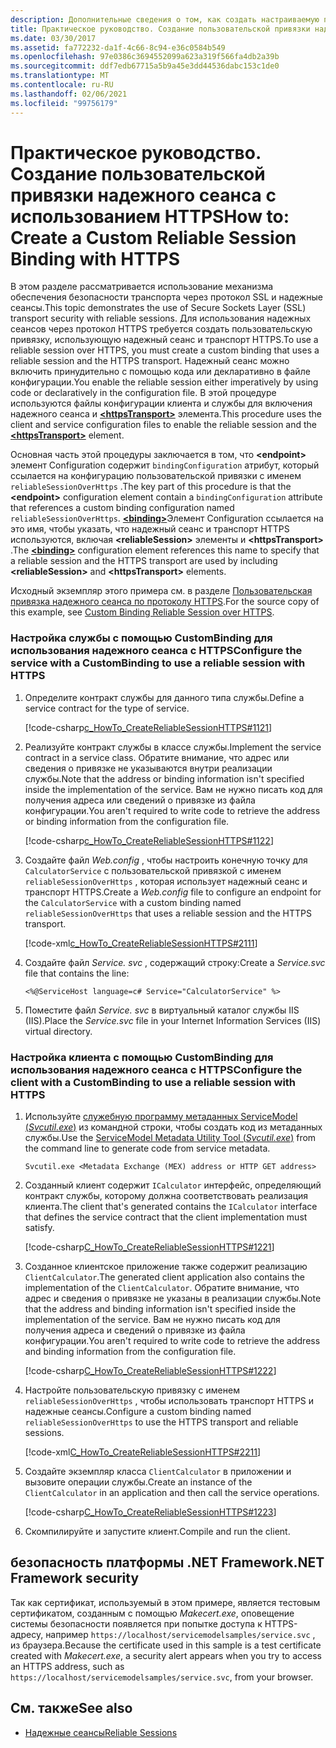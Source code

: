 ```yaml
---
description: Дополнительные сведения о том, как создать настраиваемую привязку надежного сеанса с помощью HTTPS.
title: Практическое руководство. Создание пользовательской привязки надежного сеанса с использованием HTTPS
ms.date: 03/30/2017
ms.assetid: fa772232-da1f-4c66-8c94-e36c0584b549
ms.openlocfilehash: 97e0386c3694552099a623a319f566fa4db2a39b
ms.sourcegitcommit: ddf7edb67715a5b9a45e3dd44536dabc153c1de0
ms.translationtype: MT
ms.contentlocale: ru-RU
ms.lasthandoff: 02/06/2021
ms.locfileid: "99756179"
---
```

# <a name="how-to-create-a-custom-reliable-session-binding-with-https"></a><span data-ttu-id="d6c9b-103">Практическое руководство. Создание пользовательской привязки надежного сеанса с использованием HTTPS</span><span class="sxs-lookup"><span data-stu-id="d6c9b-103">How to: Create a Custom Reliable Session Binding with HTTPS</span></span>

<span data-ttu-id="d6c9b-104">В этом разделе рассматривается использование механизма обеспечения безопасности транспорта через протокол SSL и надежные сеансы.</span><span class="sxs-lookup"><span data-stu-id="d6c9b-104">This topic demonstrates the use of Secure Sockets Layer (SSL) transport security with reliable sessions.</span></span> <span data-ttu-id="d6c9b-105">Для использования надежных сеансов через протокол HTTPS требуется создать пользовательскую привязку, использующую надежный сеанс и транспорт HTTPS.</span><span class="sxs-lookup"><span data-stu-id="d6c9b-105">To use a reliable session over HTTPS, you must create a custom binding that uses a reliable session and the HTTPS transport.</span></span> <span data-ttu-id="d6c9b-106">Надежный сеанс можно включить принудительно с помощью кода или декларативно в файле конфигурации.</span><span class="sxs-lookup"><span data-stu-id="d6c9b-106">You enable the reliable session either imperatively by using code or declaratively in the configuration file.</span></span> <span data-ttu-id="d6c9b-107">В этой процедуре используются файлы конфигурации клиента и службы для включения надежного сеанса и [**\<httpsTransport>**](../../configure-apps/file-schema/wcf/httpstransport.md) элемента.</span><span class="sxs-lookup"><span data-stu-id="d6c9b-107">This procedure uses the client and service configuration files to enable the reliable session and the [**\<httpsTransport>**](../../configure-apps/file-schema/wcf/httpstransport.md) element.</span></span>

<span data-ttu-id="d6c9b-108">Основная часть этой процедуры заключается в том, что **\<endpoint>** элемент Configuration содержит `bindingConfiguration` атрибут, который ссылается на конфигурацию пользовательской привязки с именем `reliableSessionOverHttps` .</span><span class="sxs-lookup"><span data-stu-id="d6c9b-108">The key part of this procedure is that the **\<endpoint>** configuration element contain a `bindingConfiguration` attribute that references a custom binding configuration named `reliableSessionOverHttps`.</span></span> <span data-ttu-id="d6c9b-109">[**\<binding>**](../../configure-apps/file-schema/wcf/bindings.md)Элемент Configuration ссылается на это имя, чтобы указать, что надежный сеанс и транспорт HTTPS используются, включая **\<reliableSession>** элементы и **\<httpsTransport>** .</span><span class="sxs-lookup"><span data-stu-id="d6c9b-109">The [**\<binding>**](../../configure-apps/file-schema/wcf/bindings.md) configuration element references this name to specify that a reliable session and the HTTPS transport are used by including **\<reliableSession>** and **\<httpsTransport>** elements.</span></span>

<span data-ttu-id="d6c9b-110">Исходный экземпляр этого примера см. в разделе [Пользовательская привязка надежного сеанса по протоколу HTTPS](../samples/custom-binding-reliable-session-over-https.md).</span><span class="sxs-lookup"><span data-stu-id="d6c9b-110">For the source copy of this example, see [Custom Binding Reliable Session over HTTPS](../samples/custom-binding-reliable-session-over-https.md).</span></span>

### <a name="configure-the-service-with-a-custombinding-to-use-a-reliable-session-with-https"></a><span data-ttu-id="d6c9b-111">Настройка службы с помощью CustomBinding для использования надежного сеанса с HTTPS</span><span class="sxs-lookup"><span data-stu-id="d6c9b-111">Configure the service with a CustomBinding to use a reliable session with HTTPS</span></span>

1. <span data-ttu-id="d6c9b-112">Определите контракт службы для данного типа службы.</span><span class="sxs-lookup"><span data-stu-id="d6c9b-112">Define a service contract for the type of service.</span></span>

   [!code-csharp[c_HowTo_CreateReliableSessionHTTPS#1121](../../../../samples/snippets/csharp/VS_Snippets_CFX/c_howto_createreliablesessionhttps/cs/service.cs#1121)]

1. <span data-ttu-id="d6c9b-113">Реализуйте контракт службы в классе службы.</span><span class="sxs-lookup"><span data-stu-id="d6c9b-113">Implement the service contract in a service class.</span></span> <span data-ttu-id="d6c9b-114">Обратите внимание, что адрес или сведения о привязке не указываются внутри реализации службы.</span><span class="sxs-lookup"><span data-stu-id="d6c9b-114">Note that the address or binding information isn't specified inside the implementation of the service.</span></span> <span data-ttu-id="d6c9b-115">Вам не нужно писать код для получения адреса или сведений о привязке из файла конфигурации.</span><span class="sxs-lookup"><span data-stu-id="d6c9b-115">You aren't required to write code to retrieve the address or binding information from the configuration file.</span></span>

   [!code-csharp[c_HowTo_CreateReliableSessionHTTPS#1122](../../../../samples/snippets/csharp/VS_Snippets_CFX/c_howto_createreliablesessionhttps/cs/service.cs#1122)]

1. <span data-ttu-id="d6c9b-116">Создайте файл *Web.config* , чтобы настроить конечную точку для `CalculatorService` с пользовательской привязкой с именем `reliableSessionOverHttps` , которая использует надежный сеанс и транспорт HTTPS.</span><span class="sxs-lookup"><span data-stu-id="d6c9b-116">Create a *Web.config* file to configure an endpoint for the `CalculatorService` with a custom binding named `reliableSessionOverHttps` that uses a reliable session and the HTTPS transport.</span></span>

   [!code-xml[c_HowTo_CreateReliableSessionHTTPS#2111](../../../../samples/snippets/csharp/VS_Snippets_CFX/c_howto_createreliablesessionhttps/common/web.config#2111)]

1. <span data-ttu-id="d6c9b-117">Создайте файл *Service. svc* , содержащий строку:</span><span class="sxs-lookup"><span data-stu-id="d6c9b-117">Create a *Service.svc* file that contains the line:</span></span>

   `<%@ServiceHost language=c# Service="CalculatorService" %>`

1. <span data-ttu-id="d6c9b-118">Поместите файл *Service. svc* в виртуальный каталог службы IIS (IIS).</span><span class="sxs-lookup"><span data-stu-id="d6c9b-118">Place the *Service.svc* file in your Internet Information Services (IIS) virtual directory.</span></span>

### <a name="configure-the-client-with-a-custombinding-to-use-a-reliable-session-with-https"></a><span data-ttu-id="d6c9b-119">Настройка клиента с помощью CustomBinding для использования надежного сеанса с HTTPS</span><span class="sxs-lookup"><span data-stu-id="d6c9b-119">Configure the client with a CustomBinding to use a reliable session with HTTPS</span></span>

1. <span data-ttu-id="d6c9b-120">Используйте [служебную программу метаданных ServiceModel (*Svcutil.exe*)](../servicemodel-metadata-utility-tool-svcutil-exe.md) из командной строки, чтобы создать код из метаданных службы.</span><span class="sxs-lookup"><span data-stu-id="d6c9b-120">Use the [ServiceModel Metadata Utility Tool (*Svcutil.exe*)](../servicemodel-metadata-utility-tool-svcutil-exe.md) from the command line to generate code from service metadata.</span></span>

   ```console
   Svcutil.exe <Metadata Exchange (MEX) address or HTTP GET address>
   ```

1. <span data-ttu-id="d6c9b-121">Созданный клиент содержит `ICalculator` интерфейс, определяющий контракт службы, которому должна соответствовать реализация клиента.</span><span class="sxs-lookup"><span data-stu-id="d6c9b-121">The client that's generated contains the `ICalculator` interface that defines the service contract that the client implementation must satisfy.</span></span>

   [!code-csharp[C_HowTo_CreateReliableSessionHTTPS#1221](../../../../samples/snippets/csharp/VS_Snippets_CFX/c_howto_createreliablesessionhttps/cs/client.cs#1221)]

1. <span data-ttu-id="d6c9b-122">Созданное клиентское приложение также содержит реализацию `ClientCalculator`.</span><span class="sxs-lookup"><span data-stu-id="d6c9b-122">The generated client application also contains the implementation of the `ClientCalculator`.</span></span> <span data-ttu-id="d6c9b-123">Обратите внимание, что адрес и сведения о привязке не указаны в реализации службы.</span><span class="sxs-lookup"><span data-stu-id="d6c9b-123">Note that the address and binding information isn't specified inside the implementation of the service.</span></span> <span data-ttu-id="d6c9b-124">Вам не нужно писать код для получения адреса и сведений о привязке из файла конфигурации.</span><span class="sxs-lookup"><span data-stu-id="d6c9b-124">You aren't required to write code to retrieve the address and binding information from the configuration file.</span></span>

   [!code-csharp[C_HowTo_CreateReliableSessionHTTPS#1222](../../../../samples/snippets/csharp/VS_Snippets_CFX/c_howto_createreliablesessionhttps/cs/client.cs#1222)]

1. <span data-ttu-id="d6c9b-125">Настройте пользовательскую привязку с именем `reliableSessionOverHttps` , чтобы использовать транспорт HTTPS и надежные сеансы.</span><span class="sxs-lookup"><span data-stu-id="d6c9b-125">Configure a custom binding named `reliableSessionOverHttps` to use the HTTPS transport and reliable sessions.</span></span>

   [!code-xml[C_HowTo_CreateReliableSessionHTTPS#2211](../../../../samples/snippets/csharp/VS_Snippets_CFX/c_howto_createreliablesessionhttps/common/app.config#2211)]

1. <span data-ttu-id="d6c9b-126">Создайте экземпляр класса `ClientCalculator` в приложении и вызовите операции службы.</span><span class="sxs-lookup"><span data-stu-id="d6c9b-126">Create an instance of the `ClientCalculator` in an application and then call the service operations.</span></span>

   [!code-csharp[C_HowTo_CreateReliableSessionHTTPS#1223](../../../../samples/snippets/csharp/VS_Snippets_CFX/c_howto_createreliablesessionhttps/cs/client.cs#1223)]

1. <span data-ttu-id="d6c9b-127">Скомпилируйте и запустите клиент.</span><span class="sxs-lookup"><span data-stu-id="d6c9b-127">Compile and run the client.</span></span>  

## <a name="net-framework-security"></a><span data-ttu-id="d6c9b-128">безопасность платформы .NET Framework</span><span class="sxs-lookup"><span data-stu-id="d6c9b-128">.NET Framework security</span></span>

<span data-ttu-id="d6c9b-129">Так как сертификат, используемый в этом примере, является тестовым сертификатом, созданным с помощью *Makecert.exe*, оповещение системы безопасности появляется при попытке доступа к HTTPS-адресу, например `https://localhost/servicemodelsamples/service.svc` , из браузера.</span><span class="sxs-lookup"><span data-stu-id="d6c9b-129">Because the certificate used in this sample is a test certificate created with *Makecert.exe*, a security alert appears when you try to access an HTTPS address, such as `https://localhost/servicemodelsamples/service.svc`, from your browser.</span></span>

## <a name="see-also"></a><span data-ttu-id="d6c9b-130">См. также</span><span class="sxs-lookup"><span data-stu-id="d6c9b-130">See also</span></span>

- [<span data-ttu-id="d6c9b-131">Надежные сеансы</span><span class="sxs-lookup"><span data-stu-id="d6c9b-131">Reliable Sessions</span></span>](reliable-sessions.md)

